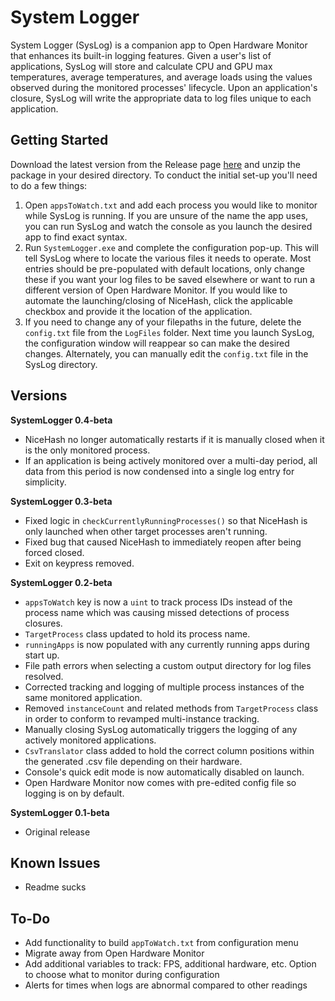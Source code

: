 # System Logger
System Logger (SysLog) is a companion app to Open Hardware Monitor that enhances its built-in logging features. Given a 
user's list of applications, SysLog will store and calculate CPU and GPU max temperatures, average temperatures, and 
average loads using the values observed during the monitored processes' lifecycle. Upon an application's closure, SysLog 
will write the appropriate data to log files unique to each application.

## Getting Started

Download the latest version from the Release page [here](https://github.com/jeffreykramey/SystemMonitor/releases)
and unzip the package in your desired directory. To conduct the initial set-up you'll need to do a few things:
1. Open `appsToWatch.txt` and add each process you would like to monitor while SysLog is running. If you are unsure of
   the name the app uses, you can run SysLog and watch the console as you launch the desired app to find exact syntax.
2. Run `SystemLogger.exe` and complete the configuration pop-up. This will tell SysLog where to locate the various files it needs to operate. Most
    entries should be pre-populated with default locations, only change these if you want your log files to be saved elsewhere
    or want to run a different version of Open Hardware Monitor. If you would like to automate the launching/closing of
    NiceHash, click the applicable checkbox and provide it the location of the application.
3. If you need to change any of your filepaths in the future, delete the `config.txt` file from the `LogFiles` folder. 
   Next time you launch SysLog, the configuration window will reappear so can make the desired changes. Alternately, you
   can manually edit the `config.txt` file in the SysLog directory.
      

## Versions
**SystemLogger 0.4-beta**
* NiceHash no longer automatically restarts if it is manually closed when it is the only monitored process.
* If an application is being actively monitored over a multi-day period, all data from this period is now condensed into a single log entry for simplicity. 


**SystemLogger 0.3-beta**
* Fixed logic in `checkCurrentlyRunningProcesses()` so that NiceHash is only launched when other target processes aren't running.
* Fixed bug that caused NiceHash to immediately reopen after being forced closed.
* Exit on keypress removed.


**SystemLogger 0.2-beta**
* `appsToWatch` key is now a `uint` to track process IDs instead of the process name which was
causing missed detections of process closures.
* `TargetProcess` class updated to hold its process name.
* `runningApps` is now populated with any currently running apps during start up.
* File path errors when selecting a custom output directory for log files resolved.
* Corrected tracking and logging of multiple process instances of the same monitored application.
* Removed `instanceCount` and related methods from `TargetProcess` class in order to conform to revamped multi-instance
  tracking.
* Manually closing SysLog automatically triggers the logging of any actively monitored applications.
* `CsvTranslator` class added to hold the correct column positions within the generated .csv file depending on their 
  hardware.
* Console's quick edit mode is now automatically disabled on launch.
* Open Hardware Monitor now comes with pre-edited config file so logging is on by default.


**SystemLogger 0.1-beta**
* Original release


## Known Issues
* Readme sucks


## To-Do
* Add functionality to build `appToWatch.txt` from configuration menu
* Migrate away from Open Hardware Monitor
* Add additional variables to track: FPS, additional hardware, etc. Option to choose what to monitor during configuration
* Alerts for times when logs are abnormal compared to other readings

